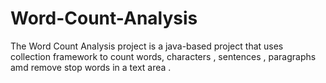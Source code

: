# Word-Count-Analysis
The Word Count Analysis project is a java-based project that uses collection framework to count words, characters , sentences , paragraphs amd remove stop words in a text area .
